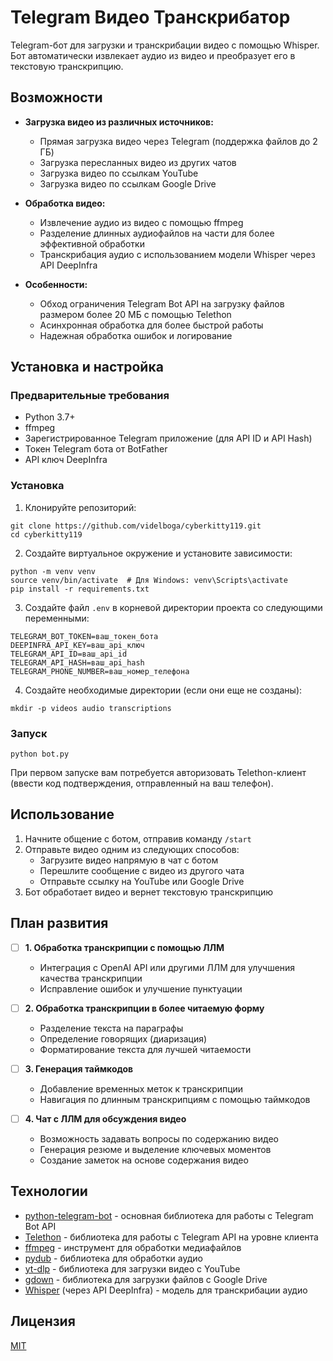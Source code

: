 # Telegram Видео Транскрибатор

Telegram-бот для загрузки и транскрибации видео с помощью Whisper. Бот автоматически извлекает аудио из видео и преобразует его в текстовую транскрипцию.

## Возможности

- **Загрузка видео из различных источников:**
  - Прямая загрузка видео через Telegram (поддержка файлов до 2 ГБ)
  - Загрузка пересланных видео из других чатов
  - Загрузка видео по ссылкам YouTube
  - Загрузка видео по ссылкам Google Drive

- **Обработка видео:**
  - Извлечение аудио из видео с помощью ffmpeg
  - Разделение длинных аудиофайлов на части для более эффективной обработки
  - Транскрибация аудио с использованием модели Whisper через API DeepInfra

- **Особенности:**
  - Обход ограничения Telegram Bot API на загрузку файлов размером более 20 МБ с помощью Telethon
  - Асинхронная обработка для более быстрой работы
  - Надежная обработка ошибок и логирование

## Установка и настройка

### Предварительные требования

- Python 3.7+
- ffmpeg
- Зарегистрированное Telegram приложение (для API ID и API Hash)
- Токен Telegram бота от BotFather
- API ключ DeepInfra

### Установка

1. Клонируйте репозиторий:
```
git clone https://github.com/videlboga/cyberkitty119.git
cd cyberkitty119
```

2. Создайте виртуальное окружение и установите зависимости:
```
python -m venv venv
source venv/bin/activate  # Для Windows: venv\Scripts\activate
pip install -r requirements.txt
```

3. Создайте файл `.env` в корневой директории проекта со следующими переменными:
```
TELEGRAM_BOT_TOKEN=ваш_токен_бота
DEEPINFRA_API_KEY=ваш_api_ключ
TELEGRAM_API_ID=ваш_api_id
TELEGRAM_API_HASH=ваш_api_hash
TELEGRAM_PHONE_NUMBER=ваш_номер_телефона
```

4. Создайте необходимые директории (если они еще не созданы):
```
mkdir -p videos audio transcriptions
```

### Запуск

```
python bot.py
```

При первом запуске вам потребуется авторизовать Telethon-клиент (ввести код подтверждения, отправленный на ваш телефон).

## Использование

1. Начните общение с ботом, отправив команду `/start`
2. Отправьте видео одним из следующих способов:
   - Загрузите видео напрямую в чат с ботом
   - Перешлите сообщение с видео из другого чата
   - Отправьте ссылку на YouTube или Google Drive
3. Бот обработает видео и вернет текстовую транскрипцию

## План развития

- [ ] **1. Обработка транскрипции с помощью ЛЛМ**
  - Интеграция с OpenAI API или другими ЛЛМ для улучшения качества транскрипции
  - Исправление ошибок и улучшение пунктуации

- [ ] **2. Обработка транскрипции в более читаемую форму**
  - Разделение текста на параграфы
  - Определение говорящих (диаризация)
  - Форматирование текста для лучшей читаемости

- [ ] **3. Генерация таймкодов**
  - Добавление временных меток к транскрипции
  - Навигация по длинным транскрипциям с помощью таймкодов

- [ ] **4. Чат с ЛЛМ для обсуждения видео**
  - Возможность задавать вопросы по содержанию видео
  - Генерация резюме и выделение ключевых моментов
  - Создание заметок на основе содержания видео

## Технологии

- [python-telegram-bot](https://github.com/python-telegram-bot/python-telegram-bot) - основная библиотека для работы с Telegram Bot API
- [Telethon](https://github.com/LonamiWebs/Telethon) - библиотека для работы с Telegram API на уровне клиента
- [ffmpeg](https://ffmpeg.org/) - инструмент для обработки медиафайлов
- [pydub](https://github.com/jiaaro/pydub) - библиотека для обработки аудио
- [yt-dlp](https://github.com/yt-dlp/yt-dlp) - библиотека для загрузки видео с YouTube
- [gdown](https://github.com/wkentaro/gdown) - библиотека для загрузки файлов с Google Drive
- [Whisper](https://openai.com/research/whisper) (через API DeepInfra) - модель для транскрибации аудио

## Лицензия

[MIT](LICENSE) 